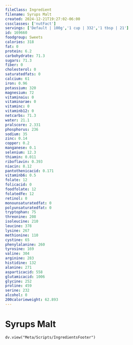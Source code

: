 ```yaml
---
fileClass: Ingredient
filename: Syrups Malt
created: 2024-12-21T19:27:02-06:00
cssclasses: ['nutFact']
servings: ['Default | 100g','1 cup | 332','1 tbsp | 21']
id: 169660
foodgroup: Sweets
calories: 318
fat: 0
protein: 6.2
carbohydrate: 71.3
sugars: 71.3
fiber: 0
cholesterol: 0
saturatedfats: 0
calcium: 61
iron: 0.96
potassium: 320
magnesium: 72
vitaminaiu: 0
vitaminarae: 0
vitaminc: 0
vitaminb12: 0
netcarbs: 71.3
water: 21.1
pralscore: 2.331
phosphorus: 236
sodium: 35
zinc: 0.14
copper: 0.2
manganese: 0.1
selenium: 12.3
thiamin: 0.011
riboflavin: 0.393
niacin: 8.12
pantothenicacid: 0.171
vitaminb6: 0.5
folate: 12
folicacid: 0
foodfolate: 12
folatedfe: 12
retinol: 0
monounsaturatedfat: 0
polyunsaturatedfat: 0
tryptophan: 75
threonine: 208
isoleucine: 210
leucine: 378
lysine: 267
methionine: 110
cystine: 65
phenylalanine: 260
tyrosine: 169
valine: 304
arginine: 283
histidine: 132
alanine: 271
asparticacid: 558
glutamicacid: 1006
glycine: 252
proline: 459
serine: 232
alcohol: 0
200calorieweight: 62.893
---
```


# Syrups Malt

```dataviewjs
dv.view("Meta/Scripts/IngredientsFooter")
```